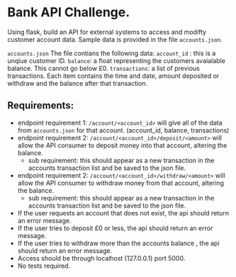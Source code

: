# Bank API Challenge.

Using flask, build an API for external systems to access and modifty customer account data. Sample data is provided in the file `accounts.json`.

`accounts.json` 
The file contians the following data:
`account_id` : this is a unqiue customer ID.
`balance`: a float representing the customers avaialable balance. This cannot go below £0.
`transactions`: a list of previous transactions. Each item contains the time and date, amount deposited or withdraw and the balance after that transaction.

## Requirements:
- endpoint requirement 1: `/account/<account_id>` will give all of the data from `accounts.json` for that account. (account_id, balance, transactions)
- endpoint requirement 2: `/account/<account_id>/deposit/<amount>` will allow the API consumer to deposit money into that account, altering the balance.
    - sub requirement: this should appear as a new transaction in the accounts transaction list and be saved to the json file.
- endpoint requirement 2: `/account/<account_id>/withdraw/<amount>` will allow the API consumer to withdraw money from that account, altering the balance.
    - sub requirement: this should appear as a new transaction in the accounts transaction list and be saved to the json file.
- If the user requests an account that does not exist, the api should return an error message.
- If the user tries to deposit £0 or less, the api should return an error message.
- If the user tries to withdraw more than the accounts balance , the api should return an error message.
- Access should be through localhost (127.0.0.1) port 5000. 
- No tests required. 